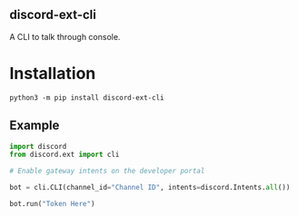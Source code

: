 ## discord-ext-cli

A CLI to talk through console.

# Installation

```shell
python3 -m pip install discord-ext-cli
```

## Example

```python
import discord
from discord.ext import cli

# Enable gateway intents on the developer portal

bot = cli.CLI(channel_id="Channel ID", intents=discord.Intents.all())

bot.run("Token Here")